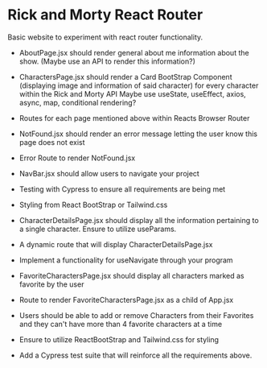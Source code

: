 # Rick and Morty React Router

Basic website to experiment with react router functionality.

- AboutPage.jsx should render general about me information about the show. (Maybe use an API to render this information?)
- CharactersPage.jsx should render a Card BootStrap Component (displaying image and information of said character) for every character within the Rick and Morty API Maybe use useState, useEffect, axios, async, map, conditional rendering?
- Routes for each page mentioned above within Reacts Browser Router
- NotFound.jsx should render an error message letting the user know this page does not exist
- Error Route to render NotFound.jsx
- NavBar.jsx should allow users to navigate your project
- Testing with Cypress to ensure all requirements are being met
- Styling from React BootStrap or Tailwind.css

- CharacterDetailsPage.jsx should display all the information pertaining to a single character. Ensure to utilize useParams.
- A dynamic route that will display CharacterDetailsPage.jsx
- Implement a functionality for useNavigate through your program

- FavoriteCharactersPage.jsx should display all characters marked as favorite by the user
- Route to render FavoriteCharactersPage.jsx as a child of App.jsx
- Users should be able to add or remove Characters from their Favorites and they can't have more than 4 favorite characters at a time
- Ensure to utilize ReactBootStrap and Tailwind.css for styling
- Add a Cypress test suite that will reinforce all the requirements above.